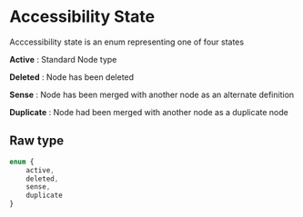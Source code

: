 # Accessibility State

Acccessibility state is an enum representing one of four states

**Active** : Standard Node type

**Deleted** : Node has been deleted

**Sense** : Node has been merged with another node as an alternate definition

**Duplicate** : Node had been merged with another node as a duplicate node

## Raw type

```typescript
enum {
    active,
    deleted,
    sense,
    duplicate
}
```
